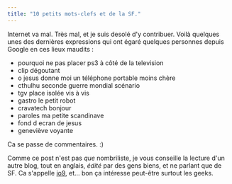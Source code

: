 ```yaml
---
title: "10 petits mots-clefs et de la SF."
---
```


Internet va mal. Très mal, et je suis desolé d'y contribuer. Voilà quelques
unes des dernières expressions qui ont égaré quelques personnes depuis Google
en ces lieux maudits :

  * pourquoi ne pas placer ps3 à côté de la television
  * clip dégoutant
  * o jesus donne moi un téléphone portable moins chère
  * cthulhu seconde guerre mondial scénario
  * tgv place isolée vis à vis
  * gastro le petit robot
  * cravatech bonjour
  * paroles ma petite scandinave
  * fond d ecran de jesus
  * geneviève voyante

Ca se passe de commentaires. :)

Comme ce post n'est pas _que_ nombriliste, je vous conseille la lecture d'un
autre blog, tout en anglais, _édité_ par des gens biens, et ne parlant que de
SF. Ca s'appelle [io9](http://io9.com/), et... bon ça intéresse peut-être
surtout les geeks.

